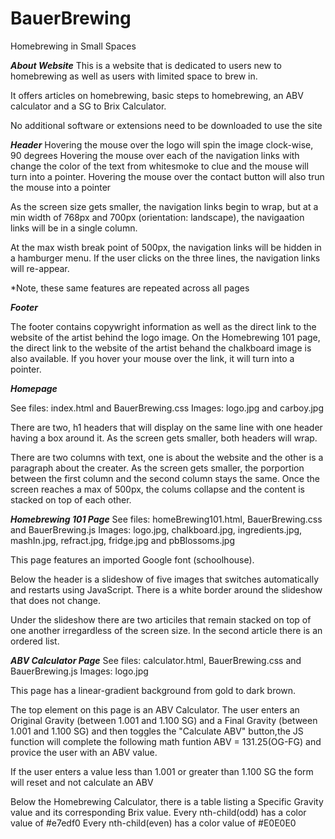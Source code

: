 # BauerBrewing
Homebrewing in Small Spaces 

***About Website***
This is a website that is dedicated to users new to homebrewing as well as users with limited space to brew in. 

It offers articles on homebrewing, basic steps to homebrewing, an ABV calculator and a SG to Brix Calculator.

No additional software or extensions need to be downloaded to use the site




***Header***
Hovering the mouse over the logo will spin the image clock-wise, 90 degrees
Hovering the mouse over each of the navigation links with change the color of the text from whitesmoke to clue and the mouse will turn into a pointer.
Hovering the mouse over the contact button will also trun the mouse into a pointer

As the screen size gets smaller, the navigation links begin to wrap, but at a min width of 768px and 700px (orientation: landscape), the navigaation links 
will be in a single column.  

At the max wisth break point of 500px, the navigation links will be hidden in a hamburger menu. If the user clicks on the three lines, the navigation links 
will re-appear. 

*Note, these same features are repeated across all pages


***Footer***

  The footer contains copywright information as well as the direct link to the website of the artist behind the logo image. On the Homebrewing 101 page,
  the direct link to the website of the artist behand the chalkboard image is also available. If you hover your mouse over the link, it will turn into a pointer. 


***Homepage***

See files: index.html and BauerBrewing.css
Images: logo.jpg and carboy.jpg

There are two, h1 headers that will display on the same line with one header having a box around it. 
As the screen gets smaller, both headers will wrap. 

There are two columns with text, one is about the website and the other is a paragraph about the creater. 
As the screen gets smaller, the porportion between the first column and the second column stays the same. 
Once the screen reaches a max of 500px, the colums collapse and the content is stacked on top of each other. 


***Homebrewing 101 Page***
See files: homeBrewing101.html, BauerBrewing.css and BauerBrewing.js
Images: logo.jpg, chalkboard.jpg, ingredients.jpg, mashIn.jpg, refract.jpg, fridge.jpg and pbBlossoms.jpg

This page features an imported Google font (schoolhouse). 

Below the header is a slideshow of five images that switches automatically and restarts using JavaScript. There is a white border around the slideshow that does not
change. 

Under the slideshow there are two articiles that remain stacked on top of one another irregardless of the screen size.
In the second article there is an ordered list. 



***ABV Calculator Page***
See files: calculator.html, BauerBrewing.css and BauerBrewing.js
Images: logo.jpg

This page has a linear-gradient background from gold to dark brown.

The top element on this page is an ABV Calculator. The user enters an Original Gravity (between 1.001 and 1.100 SG) and a Final Gravity (between 1.001 and 1.100 SG) and
then toggles the "Calculate ABV" button,the JS function will complete the following math funtion ABV = 131.25(OG-FG) and provice the user with an ABV value.

If the user enters a value less than 1.001 or greater than 1.100 SG the form will reset and not calculate an ABV

Below the Homebrewing Calculator, there is a table listing a Specific Gravity value and its corresponding Brix value. 
Every nth-child(odd) has a color value of #e7edf0
Every nth-child(even) has a color value of #E0E0E0


